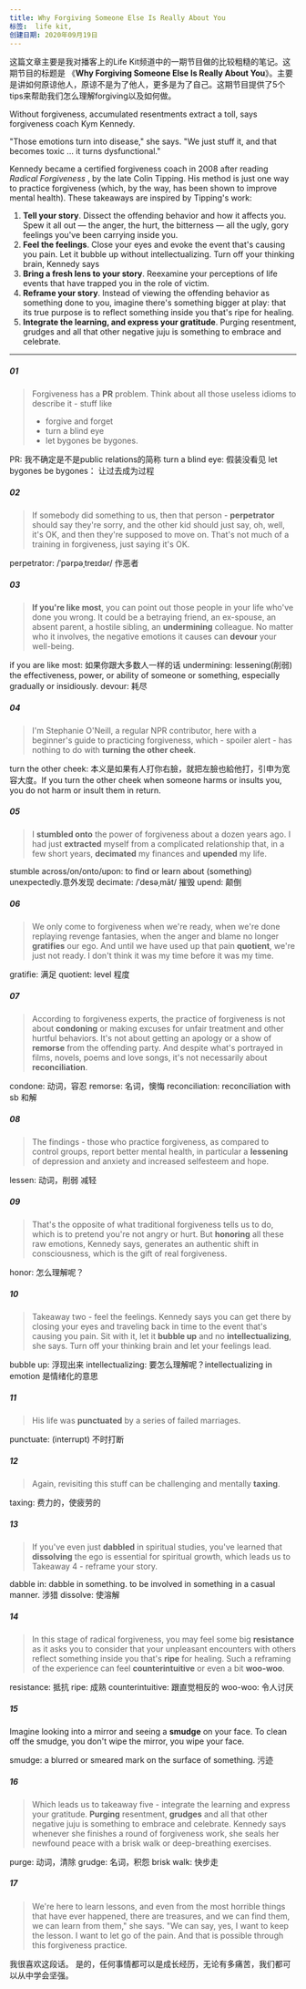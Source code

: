 ```yaml
---
title: Why Forgiving Someone Else Is Really About You 
标签:  life kit, 
创建日期: 2020年09月19日
---
```


这篇文章主要是我对播客上的Life Kit频道中的一期节目做的比较粗糙的笔记。这期节目的标题是 《**Why Forgiving Someone Else Is Really About You**》。主要是讲如何原谅他人，原谅不是为了他人，更多是为了自己。这期节目提供了5个tips来帮助我们怎么理解forgiving以及如何做。

Without forgiveness, accumulated resentments extract a toll, says forgiveness coach Kym Kennedy.

"Those emotions turn into disease," she says. "We just stuff it, and that becomes toxic ... it turns dysfunctional."
 
Kennedy became a certified forgiveness coach in 2008 after reading  *Radical Forgiveness* , by the late Colin Tipping. His method is just one way to practice forgiveness (which, by the way, has been shown to improve mental health). These takeaways are inspired by Tipping's work:

1. **Tell your story**.  Dissect the offending behavior and how it affects you. Spew it all out — the anger, the hurt, the bitterness — all the ugly, gory feelings you've been carrying inside you.
2. **Feel the feelings**. Close your eyes and evoke the event that's causing you pain. Let it bubble up without intellectualizing. Turn off your thinking brain, Kennedy says
3. **Bring a fresh lens to your story**.  Reexamine your perceptions of life events that have trapped you in the role of victim.
4. **Reframe your story**. Instead of viewing the offending behavior as something done to you, imagine there's something bigger at play: that its true purpose is to reflect something inside you that's ripe for healing.
5. **Integrate the learning, and express your gratitude**. Purging resentment, grudges and all that other negative juju is something to embrace and celebrate.

- - - -
##### 01
> Forgiveness has a **PR** problem. Think about all those useless idioms to describe it - stuff like 
> * forgive and forget
>*  turn a blind eye
>*  let bygones be bygones.

PR: 我不确定是不是public relations的简称
turn a blind eye: 假装没看见
 let bygones be bygones： 让过去成为过程

##### 02
> If somebody did something to us, then that person - **perpetrator** should say they're sorry, and the other kid should just say, oh, well, it's OK, and then they're supposed to move on. That's not much of a training in forgiveness, just saying it's OK.

perpetrator: /ˈpərpəˌtreɪdər/  作恶者

##### 03
>**If you're like most**, you can point out those people in your life who've done you wrong. It could be a betraying friend, an ex-spouse, an absent parent, a hostile sibling, an **undermining** colleague. No matter who it involves, the negative emotions it causes can **devour** your well-being.

if you are like most: 如果你跟大多数人一样的话
undermining: lessening(削弱) the effectiveness, power, or ability of someone or something, especially gradually or insidiously. 
devour: 耗尽

##### 04
> I'm Stephanie O'Neill, a regular NPR contributor, here with a beginner's guide to practicing forgiveness, which - spoiler alert - has nothing to do with **turning the other cheek**.

turn the other cheek: 本义是如果有人打你右臉，就把左臉也給他打，引申为宽容大度。If you turn the other cheek when someone harms or insults you, you do not harm or insult them in return. 

##### 05
> I **stumbled onto** the power of forgiveness about a dozen years ago. I had just **extracted** myself from a complicated relationship that, in a few short years, **decimated** my finances and **upended** my life. 

stumble across/on/onto/upon: to find or learn about (something) unexpectedly.意外发现
decimate: /ˈdesəˌmāt/ 摧毁
upend: 颠倒

##### 06
> We only come to forgiveness when we're ready, when we're done replaying revenge fantasies, when the anger and blame no longer **gratifies** our ego. And until we have used up that pain **quotient**, we're just not ready. I don't think it was my time before it was my time.

gratifie:  满足
quotient: level 程度

##### 07
>According to forgiveness experts, the practice of forgiveness is not about **condoning** or making excuses for unfair treatment and other hurtful behaviors. It's not about getting an apology or a show of **remorse** from the offending party. And despite what's portrayed in films, novels, poems and love songs, it's not necessarily about **reconciliation**.

condone: 动词，容忍
remorse: 名词，懊悔
reconciliation:  reconciliation with sb 和解

##### 08
>The findings - those who practice forgiveness, as compared to control groups, report better mental health, in particular a **lessening** of depression and anxiety and increased selfesteem and hope.

lessen: 动词，削弱 减轻

##### 09 
>That's the opposite of what traditional forgiveness tells us to do, which is to pretend you're not angry or hurt. But **honoring** all these raw emotions, Kennedy says, generates an authentic shift in consciousness, which is the gift of real forgiveness.

honor: 怎么理解呢？

##### 10
>Takeaway two - feel the feelings. Kennedy says you can get there by closing your eyes and traveling back in time to the event that's causing you pain. Sit with it, let it **bubble up** and no **intellectualizing**, she says. Turn off your thinking brain and let your feelings lead.

bubble up: 浮现出来
intellectualizing: 要怎么理解呢？intellectualizing in emotion 是情绪化的意思

##### 11
>His life was **punctuated** by a series of failed marriages.

punctuate: (interrupt) 不时打断

##### 12
>Again, revisiting this stuff can be challenging and mentally **taxing**.

taxing: 费力的，使疲劳的

##### 13
>If you've even just **dabbled** in spiritual studies, you've learned that **dissolving** the ego is essential for spiritual growth, which leads us to Takeaway 4 - reframe your story.

dabble in:  dabble in something. to be involved in something in a casual manner. 涉猎
dissolve: 使溶解 

##### 14
>In this stage of radical forgiveness, you may feel some big **resistance** as it asks you to consider that your unpleasant encounters with others reflect something inside you that's **ripe** for healing. Such a reframing of the experience can feel **counterintuitive** or even a bit **woo-woo**.

resistance: 抵抗
ripe: 成熟
counterintuitive: 跟直觉相反的
woo-woo: 令人讨厌

##### 15
Imagine looking into a mirror and seeing a **smudge** on your face. To clean off the smudge, you don't wipe the mirror, you wipe your face.
 
smudge: a blurred or smeared mark on the surface of something. 污迹

##### 16
>Which leads us to takeaway five - integrate the learning and express your gratitude. **Purging** resentment, **grudges** and all that other negative juju is something to embrace and celebrate. Kennedy says whenever she finishes a round of forgiveness work, she seals her newfound peace with a brisk walk or deep-breathing exercises.

purge: 动词，清除
grudge: 名词，积怨
brisk walk: 快步走

##### 17
>We're here to learn lessons, and even from the most horrible things that have ever happened, there are treasures, and we can find them, we can learn from them," she says. "We can say, yes, I want to keep the lesson. I want to let go of the pain. And that is possible through this forgiveness practice.

我很喜欢这段话。
是的，任何事情都可以是成长经历，无论有多痛苦，我们都可以从中学会坚强。


